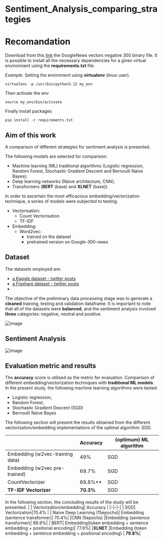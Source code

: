# Sentiment_Analysis_comparing_strategies

# Recomandation
Download from this [link](https://drive.google.com/file/d/0B7XkCwpI5KDYNlNUTTlSS21pQmM/view?resourcekey=0-wjGZdNAUop6WykTtMip30g) the GoogleNews vectors negative 300 binary file.
It is possible to install all the necessary dependencies for a given virtual environment using the **requirements.txt** file.

*Example*. Setting the enviroment using **virtualenv** (linux user).

`virtualenv -p /usr/bin/python3.12 my_env`

Then activate the env

`source my_env/bin/activate`

Finally install packages

`pip install -r requirements.txt`

## Aim of this work
A comparison of different strategies for sentiment analysis is presented.

The following models are selected for comparison:
-	Machine learning (ML) traditional algorithms (Logistic regression, Random Forest, Stochastic Gradient Descent and Bernoulli Naive Bayes);
-	Deep learning networks (Naive architecture, CNN);
-	Transformers (**BERT** (base) and **XLNET** (base)).

In order to ascertain the most efficacious embedding/vectorization technique, a series of models were subjected to testing.
- Vectorisation:
    - Count Vectorisation
    - TF-IDF
- Embedding:
    - Word2vec:
      - trained on the dataset
      - pretrained version on Google-300-news

## Dataset
The datasets employed are: 
- [a Kaggle dataset - twitter posts](https://www.kaggle.com/datasets/abhi8923shriv/sentiment-analysis-dataset/data)
- [a Figshare dataset - twitter posts](https://figshare.com/articles/dataset/Twitter_dataset/28390334)
- 
The objective of the preliminary data processing stage was to generate a **cleaned** training, testing and validation dataframe. 
It is important to note that all of the datasets were **balanced**, and the sentiment analysis involved **three** categories: negative, neutral and positive.

![image](https://github.com/user-attachments/assets/0e2f86fa-1d4c-4408-95d8-24b5c95d4d8a)


## Sentiment Analysis

![image](https://github.com/user-attachments/assets/2ba53663-f084-4b08-b18c-f512381cbcb5)



## Evaluation metric and results
The **accuracy** score is utilised as the metric for evaluation.
Comparison of different embedding/vectorization techniques with **traditional ML models**.
In the present study, the following machine learning algorithms were tested.
- Logistic regression,
- Random Forest,
- Stochastic Gradient Descent (SGD)
- Bernoulli Naive Bayes
  
The following section will present the results obtained from the different vectorization/embedding implementations of the optimal algorithm: SGD.

| | Accuracy | (optimum) ML algorithm | 
|-|-|-| 
| Embedding (w2vec-training data) |  49%    | SGD | 
| Embedding (w2vec pre-trained) |    69.7%    | SGD |
| CountVectorizer |   69.8%**   | SGD |
| **TF-IDF Vectorizer**|               **70.3%**    | SGD |


In the following section, the concluding results of the study will be presented.
| | Vectorization/embedding| Accuracy | 
|-|-|-|
| SGD| Vectorization|70.4% |
| Naive Deep Learning (15epochs)| Embedding (sentence transformer)| 70.4%|
|CNN (5epochs) |Embedding (sentence transformer)| 69.9%|
| BERT| Embedding(token embedding + sentence embedding + positional encoding)| 77.9%|
|**XLNET** |Embedding (token embedding + sentence embedding + positional encoding) | **79.8%**|      



